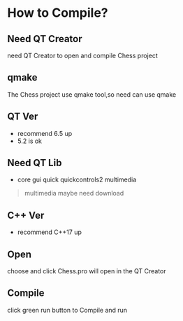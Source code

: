 # How to Compile?

## Need QT Creator
need QT Creator to open and compile Chess project
## qmake
The Chess project use qmake tool,so need can use qmake
## QT Ver
- recommend 6.5 up
- 5.2 is ok
## Need QT Lib
- core gui quick quickcontrols2 multimedia
> multimedia maybe need download
## C++ Ver
- recommend C++17 up
## Open
choose and click Chess.pro will open in the QT Creator
## Compile
click green run button to Compile and run

